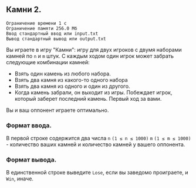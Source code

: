 ## Камни 2.

```
Ограничение времени 1 с
Ограничение памяти 256.0 Мб
Ввод стандартный ввод или input.txt
Вывод стандартный вывод или output.txt
```

Вы играете в игру "Камни": игру для двух игроков с двумя наборами камней по `n` и `m` штук. С каждым ходом один игрок 
может забрать следующие комбинации камней:
- Взять один камень из любого набора.
- Взять два камня из какого-то одного набора
- Взять два камня из одного и один из другого.
- Когда камень забрали, он выходит из игры. Побеждает игрок, который заберет последний камень. Первый ход за вами.

Вы и ваш оппонент играете оптимально.

### Формат ввода.
В первой строке содержится два числа `n` `(1 ≤ n ≤ 1000)` `m` `(1 ≤ m ≤ 1000)` - количество ваших камней и
количество камней у вашего оппонента.

### Формат вывода.
В единственной строке выведите `Lose`, если вы заведомо проиграете, и `Win`, иначе.